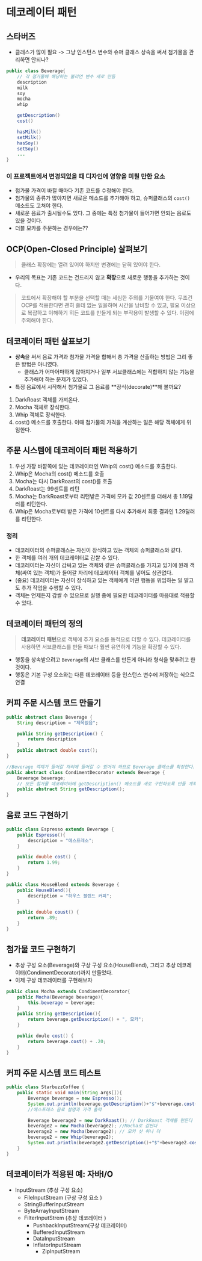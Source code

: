 # 데코레이터 패턴

## 스타버즈
- 클래스가 많이 필요 -> 그냥 인스턴스 변수와 슈퍼 클래스 상속을 써서 첨가물을 관리하면 안되나?

```java
public class Beverage{
    // 각 첨가물에 해당하는 불리언 변수 새로 만듬
    description
    milk
    soy
    mocha
    whip

    getDescription()
    cost()

    hasMilk()
    setMilk()
    hasSoy()
    setSoy()
    ...
}
```

### 이 프로젝트에서 변경되었을 때 디자인에 영향을 미칠 만한 요소
- 첨가물 가격이 바뀔 때마다 기존 코드를 수정해야 한다.
- 첨가물의 종류가 많아지면 새로운 메소드를 추가해야 하고, 슈퍼클래스의 `cost()` 메소드도 고쳐야 한다.
- 새로운 음료가 출시될수도 있다. 그 중에는 특정 첨가물이 들어가면 안되는 음료도 있을 것이다. 
- 더블 모카를 주문하는 경우에는??

## OCP(Open-Closed Principle) 살펴보기
> 클래스 확장에는 열려 있어야 하지만 변경에는 닫혀 있어야 한다. 

- 우리의 목표는 기존 코드는 건드리지 않고 **확장**으로 새로운 행동을 추가하는 것이다. 

> 코드에서 확장해야 할 부분을 선택할 때는 세심한 주의를 기울여야 한다. 무조건 OCP를 적용한다면 괜히 쓸데 없는 일을하며 시간을 낭비할 수 있고, 필요 이상으로 복잡하고 이해하기 히든 코드를 만들게 되는 부작용이 발생할 수 있다. 이점에 주의해야 한다. 

## 데코레이터 패턴 살표보기 
- **상속**을 써서 음료 가격과 첨가물 가격을 합해서 총 가격을 산출하는 방법은 그리 좋은 방법은 아니였다. 
    - 클래스가 어마어마하게 많아지거나 일부 서브클래스에는 적합하지 않는 기능을 추가해야 하는 문제가 있었다.
- 특정 음료에서 시작해서 첨가물로 그 음료를 **장식(decorate)**해 볼까요?

1. DarkRoast 객체를 가져온다.
2. Mocha 객체로 장식한다.
3. Whip 객체로 장식한다.
4. cost() 메소드를 호출한다. 이때 첨가물의 가격을 계산하는 일은 해당 객체에게 위임한다. 

## 주문 시스템에 데코레이터 패턴 적용하기 
1. 우선 가장 바깥쪽에 있는 데코레이터인 Whip의 cost() 메소드를 호출한다.
2. Whip은 Mocha의 cost() 메소드를 호출
3. Mocha는 다시 DarkRoast의 cost()를 호출
4. DarkRoast는 99센트를 리턴
5. Mocha는 DarkRoast로부터 리턴받은 가격에 모카 값 20센트를 더해서 총 1.19달러를 리턴한다.
6. Whip은 Mocha로부터 받은 가격에 10센트를 다시 추가해서 최종 결과인 1.29달러를 리턴한다.

### 정리
- 데코레이터의 슈퍼클래스는 자신이 장식하고 있는 객체의 슈퍼클래스와 같다.
- 한 객체를 여러 개의 데코레이터로 감쌀 수 있다.
- 데코레이터는 자신이 감싸고 있는 객체와 같은 슈퍼클래스를 가지고 있기에 원래 객체(싸여 있는 객체)가 들어갈 자리에 데코레이터 객체를 넣어도 상관없다. 
- (중요) 데코레이터는 자신이 장식하고 있는 객체에게 어떤 행동을 위임하는 일 말고도 추가 작업을 수행할 수 있다.
- 객체는 언제든지 감쌀 수 있으므로 실행 중에 필요한 데코레이터를 마음대로 적용할 수 있다. 

## 데코레이터 패턴의 정의
> **데코레이터 패턴**으로 객체에 추가 요소를 동적으로 더할 수 있다.
> 데코레이터를 사용하면 서브클래스를 만들 때보다 훨씬 유연하게 기능을 확장할 수 있다. 

- 행동을 상속받으려고 `Beverage`의 서브 클래스를 만든게 아니라 형식을 맞추려고 한 것이다. 
- 행동은 기본 구성 요소와는 다른 데코레이터 등을 인스턴스 변수에 저장하는 식으로 연결

## 커피 주문 시스템 코드 만들기
```java
public abstract class Beverage {
    String description = "제목없음";

    public String getDescription() {
        return description
    }
    public abstract double cost();
}
```

```java
//Beverage 객체가 들어갈 자리에 들어갈 수 있어야 하므로 Beverage 클래스를 확장한다.
public abstract class CondimentDecorator extends Beverage {
    Beverage beverage;
    // 모든 첨가물 데코레이터에 getDescription() 메소드를 새로 구현하도록 만들 계획이다. 그래서 추상 메소드로 선언했다.
    public abstract String getDescription();
}
```

## 음료 코드 구현하기

```java
public class Espresso extends Beverage {
    public Espresso(){
        description = "에스프레소";
    }

    public double cost() {
        return 1.99;
    }
}
```

```java
public class HouseBlend extends Beverage {
    public HouseBlend(){
        description = "하우스 블렌드 커피";
    }

    public double coust() {
        return .89;
    }
}
```

## 첨가물 코드 구현하기
- 추상 구성 요소(Beverage)와 구상 구성 요소(HouseBlend), 그리고 추상 데코레이터(CondimentDecorator)까지 만들었다.
- 이제 구상 데코레이터를 구현해보자

```java
public class Mocha extends CondimentDecorator{
    public Mocha(Beverage beverage){
        this.beverage = beverage;
    }
    public String getDescription(){
        return beverage.getDescription() + ", 모카";
    }

    public doule cost() {
        return beverage.cost() + .20;
    }
}
```

## 커피 주문 시스템 코드 테스트

```java
public class StarbuzzCoffee {
    public static void main(String args[]){
        Beverage beverage = new Espresso();
        System.out.println(beverage.getDescription()+"$"+beverage.cost());
        //에스프레소 음료 설명과 가격 출력

        Beverage beverage2 = new DarkRoast(); // DarkRoast 객체를 만든다
        beverage2 = new Mocha(beverage2); //Mocha로 감싼다
        beverage2 = new Mocha(beverage2); // 모카 샷 하나 더 
        beverage2 = new Whip(beverage2);
        System.out.println(beverage2.getDescription()+"$"+beverage2.cost());
    }
}
```

## 데코레이터가 적용된 예: 자바I/O
- InputStream (추상 구성 요소)
    - FileInputStream (구상 구성 요소 )
    - StringBufferInputStream
    - ByteArrayInputStream
    - FilterInputStrem (추상 데코레이터 )
        - PushbackInputStream(구상 데코레이터)
        - BufferedInputStream
        - DataInputStream
        - InflatorInputStream
            - ZipInputStream 